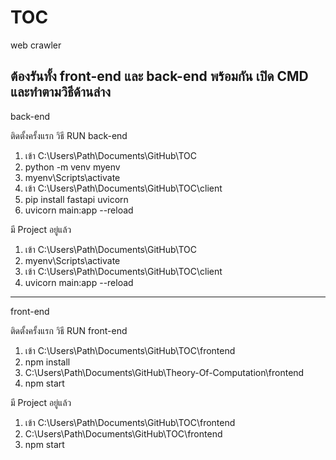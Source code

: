 # TOC
web crawler

ต้องรันทั้ง front-end และ back-end พร้อมกัน
เปิด CMD และทำตามวิธีด้านล่าง
---------------------------------------------------------------------------
back-end

ติดตั้งครั้งแรก วิธี RUN back-end
1. เข้า C:\Users\Path\Documents\GitHub\TOC
2. python -m venv myenv
3. myenv\Scripts\activate
4. เข้า C:\Users\Path\Documents\GitHub\TOC\client
5. pip install fastapi uvicorn
6. uvicorn main:app --reload

มี Project อยู่แล้ว
1. เข้า C:\Users\Path\Documents\GitHub\TOC
2. myenv\Scripts\activate
3. เข้า C:\Users\Path\Documents\GitHub\TOC\client
4. uvicorn main:app --reload

---------------------------------------------------------------------------
front-end

ติดตั้งครั้งแรก วิธี RUN front-end
1. เข้า C:\Users\Path\Documents\GitHub\TOC\frontend
2. npm install
3. C:\Users\Path\Documents\GitHub\Theory-Of-Computation\frontend
4. npm start

มี Project อยู่แล้ว
1. เข้า C:\Users\Path\Documents\GitHub\TOC\frontend
2. C:\Users\Path\Documents\GitHub\TOC\frontend
3. npm start
